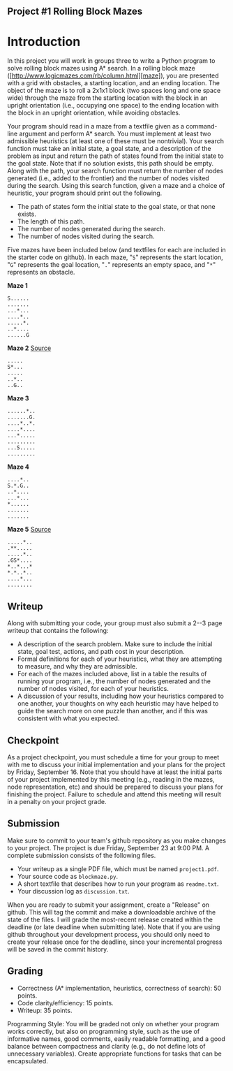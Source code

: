 Project \#1 Rolling Block Mazes
-------------------------------

# Introduction

In this project you will work in groups three to write a Python program to solve rolling block mazes
using A\* search.
In a rolling block maze ([http://www.logicmazes.com/rb/column.html][maze]), you are presented with a grid with obstacles, a starting location, and an ending location.
The object of the maze is to roll a 2x1x1 block (two spaces long and one space wide) through the
maze from the starting location with the block in an upright orientation (i.e., occupying one space) to the ending location with the block in an upright orientation, while avoiding obstacles.

[maze]:http://www.logicmazes.com/rb/column.html

Your program should read in a maze from a textfile given as a command-line argument and perform A\*
search. You must implement at least two admissible heuristics (at least one of these must be nontrivial).
Your search function must take an initial state, a goal state, and a description of the problem as input and
return the path of states found from the initial state to the goal state. Note that if
no solution exists, this path should be empty.
Along with the path, your search function must return the number of nodes generated (i.e., added to the frontier)
and the number of nodes visited during the search. Using this search function, given a maze and a choice of heuristic, your
program should print out the following.
* The path of states form the initial state to the goal state, or that none exists.
* The length of this path.
* The number of nodes generated during the search.
* The number of nodes visited during the search.

Five mazes have been included below (and textfiles for each are included in the starter code on github).
In each maze, "`S`" represents the start location, "`G`" represents the goal location, "`.`" represents an empty space,
and "`*`" represents an obstacle.

**Maze 1**
```
S......
.......
...*...
....*..
.....*.
..*....
......G
```

**Maze 2** [Source][maze2]
```
.....
S*...
.....
..*..
..G..
```

**Maze 3**
```
......*..
.......G.
....*..*.
....*....
...*.....
.........
...S.....
.........
```

**Maze 4**
```
....*..
S.*.G..
..*....
...*...
*......
.......
.......
```

**Maze 5** [Source][maze5]
```
.....*..
.**.....
.....*..
.GS*....
*..*...*
*.*..*..
....*...
........
```

[maze2]: http://www.puzzlebeast.com/rollingblock/
[maze5]: http://www.logicmazes.com/rb/blockmz.html

## Writeup

Along with submitting your code, your group must also submit a 2--3 page writeup that contains the following:
  * A description of the search problem. Make sure to include the initial state, goal test, actions, and path
  cost in your description.
  * Formal definitions for each of your heuristics, what they are attempting to measure,
  and why they are admissible.
  * For each of the mazes included above, list in a table the results of running your program, i.e., the number
  of nodes generated and the number of nodes visited, for each of your heuristics.
  * A discussion of your results, including how your heuristics compared to one another, your thoughts
  on why each heuristic may have helped to guide the search more on one puzzle than another,
  and if this was consistent with what you expected.

## Checkpoint

As a project checkpoint, you must schedule a time for your group to meet with me to discuss your
initial implementation and your plans for the project by Friday, September 16. Note that you should
have at least the initial parts of your project implemented by this meeting (e.g., reading in the
mazes, node representation, etc) and should be prepared to discuss your plans for finishing the
project. Failure to schedule and attend this meeting will result in a penalty on your project
grade.

## Submission

Make sure to commit to your team's github repository as you make changes to your project. The project is due Friday, September 23 at 9:00 PM. A complete
submission consists of the following files.
  * Your writeup as a single PDF file, which must be named `project1.pdf`.
  * Your source code as `blockmaze.py`.
  * A short textfile that describes how to run your program as `readme.txt`.
  * Your discussion log as `discussion.txt`.

When you are ready to submit your assignment, create a "Release" on github. This will tag the commit
and make a downloadable archive of the state of the files. I will grade the most-recent release created
within the deadline (or late deadline when submitting late). Note that if you are using github throughout your
development process, you should only need to create your release once for the deadline, since your incremental
progress will be saved in the commit history.

## Grading
  * Correctness (A\* implementation, heuristics, correctness of search): 50 points.
  * Code clarity/efficiency: 15 points.
  * Writeup: 35 points.

Programming Style: You will be graded
not only on whether your program works correctly, but also on
programming style, such as the use of informative names, good
comments, easily readable formatting, and a good balance between
compactness and clarity (e.g., do not define lots of unnecessary
variables). Create appropriate
functions for tasks that can be encapsulated.
